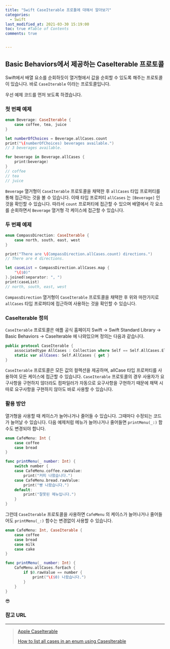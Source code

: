 ```yaml
---
title: "Swift CaseIterable 프로톨에 대해서 알아보기"
categories: 
  - Swift
last_modified_at: 2021-03-30 15:19:00
toc: true #Table of Contents
comments: true


---
```


## Basic Behaviors에서 제공하는 CaseIterable 프로토콜

Swift에서 배열 요소를 순회하듯이 열거형에서 값을 순회할 수 있도록 해주는 프로토콜이 있습니다. 바로 `CaseIterable` 이라는 프로토콜입니다.

우선 예제 코드를 먼저 보도록 하겠습니다.

### 첫 번째 예제

```swift
enum Beverage: CaseIterable {
    case coffee, tea, juice
}

let numberOfChoices = Beverage.allCases.count
print("\(numberOfChoices) beverages available.")
// 3 beverages available.

for beverage in Beverage.allCases {
    print(beverage)
}
// coffee
// tea
// juice
```

`Beverage` 열거형이 `CaseIterable` 프로토콜을 채택한 후 `allCases` 타입 프로퍼티를 통해 접근하는 것을 볼 수 있습니다. 이때 타입 프로퍼티 `allCases` 는 `[Beverage]` 인 것을 확인할 수 있습니다. 따라서 `count` 프로퍼티에 접근할 수 있으며 배열에서 각 요소를 순회하면서 `Beverage` 열거형 각 케이스에 접근할 수 있습니다.

### 두 번째 예제

```swift
enum CompassDirection: CaseIterable {
    case north, south, east, west
}

print("There are \(CompassDirection.allCases.count) directions.")
// There are 4 directions.

let caseList = CompassDirection.allCases.map {
    "\($0)"
}.joined(separator: ", ")
print(caseList)
// north, south, east, west
```

`CompassDirection` 열거형이 `CaseIterable` 프로토콜을 채택한 후 위와 마찬가지로 `allCases` 타입 프로퍼티에 접근하여 사용하는 것을 확인할 수 있습니다.

### CaseIterable 정의

`CaseIterable` 프로토콜은 애플 공식 홈페이지 Swift -> Swift Standard Library -> Basic Behaviors -> CaseIterable 에 나와있으며 정의는 다음과 같습니다.

```swift
public protocol CaseIterable {
    associatedtype AllCases : Collection where Self == Self.AllCases.Element
    static var allCases: Self.AllCases { get }
}
```

 `CaseIterable` 프로토콜은 모든 값의 컬렉션을 제공하며, allCase 타입 프로퍼티를 사용하여 모든 케이스에 접근할 수 있습니다. `CaseIterable` 프로토콜의 경우 사용자가 요구사항을 구현하지 않더라도 컴파일러가 자동으로 요구사항을 구현하기 때문에 채택 시 따로 요구사항을 구현하지 않아도 바로 사용할 수 있습니다.

### 활용 방안

열거형을 사용할 때 케이스가 늘어나거나 줄어들 수 있습니다. 그때마다 수정되는 코드가 늘어날 수 있습니다. 다음 예제처럼 메뉴가 늘어나거나 줄어들면 `printMenu(_:)` 함수도 변경되야 합니다.

```swift
enum CafeMenu: Int {
    case coffee
    case bread
}

func printMenu(_ number: Int) {
    switch number {
    case CafeMenu.coffee.rawValue:
        print("커피 나왔습니다.")
    case CafeMenu.bread.rawValue:
        print("빵 나왔습니다.")
    default:
        print("잘못된 메뉴입니다.")
    }
}
```

그런데 `CaseIterable` 프로토콜을 사용하면 `CafeMenu` 의 케이스가 늘어나거나 줄어들어도 `printMenu(_:)` 함수는 변경없이 사용할 수 있습니다.

```swift
enum CafeMenu: Int, CaseIterable {
    case coffee
    case bread
    case milk
    case cake
}

func printMenu(_ number: Int) {
    CafeMenu.allCases.forEach {
        if $0.rawValue == number {
            print("\($0) 나왔습니다.")
        }
    }
}
```

😎

### 참고 URL

---

>   [Apple CaseIterable](https://developer.apple.com/documentation/swift/caseiterable)
>
>   [How to list all cases in an enum using CasesIterable](https://www.hackingwithswift.com/example-code/language/how-to-list-all-cases-in-an-enum-using-caseiterable)